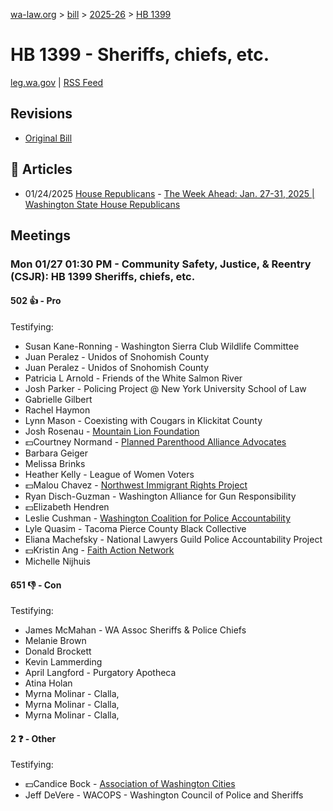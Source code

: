 [wa-law.org](/) > [bill](/bill/) > [2025-26](/bill/2025-26/) > [HB 1399](/bill/2025-26/hb/1399/)

# HB 1399 - Sheriffs, chiefs, etc.
[leg.wa.gov](https://app.leg.wa.gov/billsummary?BillNumber=1399&Year=2025&Initiative=false) | [RSS Feed](./rss.xml)

## Revisions
* [Original Bill](1/)

## 📰 Articles
* 01/24/2025 [House Republicans](/org/house_republicans/) - [The Week Ahead: Jan. 27-31, 2025 | Washington State House Republicans](https://houserepublicans.wa.gov/week/the-week-ahead-jan-27-31-2025/#:~:text=HB%201399)

## Meetings
### Mon 01/27 01:30 PM - Community Safety, Justice, & Reentry (CSJR): HB 1399 Sheriffs, chiefs, etc.
#### 502 👍 - Pro
Testifying:
* Susan Kane-Ronning - Washington Sierra Club Wildlife Committee
* Juan Peralez - Unidos of Snohomish County
* Juan Peralez - Unidos of Snohomish County
* Patricia L Arnold - Friends of the White Salmon River
* Josh Parker - Policing Project @ New York University School of Law
* Gabrielle Gilbert
* Rachel Haymon
* Lynn Mason - Coexisting with Cougars in Klickitat County
* Josh Rosenau - [Mountain Lion Foundation](/org/mountain_lion_foundation/)
* 💵Courtney Normand - [Planned Parenthood Alliance Advocates](/org/planned_parenthood_alliance_advocates/)
* Barbara Geiger
* Melissa Brinks
* Heather Kelly - League of Women Voters
* 💵Malou Chavez - [Northwest Immigrant Rights Project](/org/northwest_immigrant_rights_project/)
* Ryan Disch-Guzman - Washington Alliance for Gun Responsibility
* 💵Elizabeth Hendren
* Leslie Cushman - [Washington Coalition for Police Accountability](/org/washington_coalition_for_police_accountability/)
* Lyle Quasim - Tacoma Pierce County Black Collective
* Eliana Machefsky - National Lawyers Guild Police Accountability Project
* 💵Kristin Ang - [Faith Action Network](/org/faith_action_network/)
* Michelle Nijhuis

#### 651 👎 - Con
Testifying:
* James McMahan - WA Assoc Sheriffs & Police Chiefs
* Melanie Brown
* Donald Brockett
* Kevin Lammerding
* April Langford - Purgatory Apotheca
* Atina Holan
* Myrna Molinar - Clalla,
* Myrna Molinar - Clalla,
* Myrna Molinar - Clalla,

#### 2 ❓ - Other
Testifying:
* 💵Candice Bock - [Association of Washington Cities](/org/association_of_washington_cities/)
* Jeff DeVere - WACOPS - Washington Council of Police and Sheriffs

